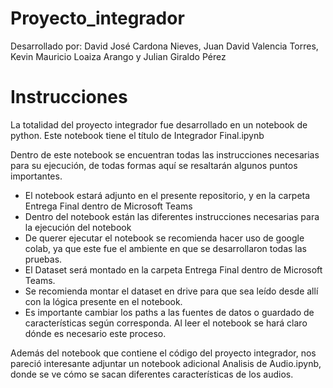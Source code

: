 # Proyecto_integrador

Desarrollado por: David José Cardona Nieves, Juan David Valencia Torres, Kevin Mauricio Loaiza Arango y Julian Giraldo Pérez

# Instrucciones
La totalidad del proyecto integrador fue desarrollado en un notebook de python. Este notebook tiene el título de Integrador Final.ipynb

Dentro de este notebook se encuentran todas las instrucciones necesarias para su ejecución, de todas formas aquí se resaltarán algunos puntos importantes.

- El notebook estará adjunto en el presente repositorio, y en la carpeta Entrega Final dentro de Microsoft Teams
- Dentro del notebook están las diferentes instrucciones necesarias para la ejecución del notebook
- De querer ejecutar el notebook se recomienda hacer uso de google colab, ya que este fue el ambiente en que se desarrollaron todas las pruebas.
- El Dataset será montado en la carpeta Entrega Final dentro de Microsoft Teams.
- Se recomienda montar el dataset en drive para que sea leído desde allí con la lógica presente en el notebook.
- Es importante cambiar los paths a las fuentes de datos o guardado de características según corresponda. Al leer el notebook se hará claro dónde es necesario este proceso.

Además del notebook que contiene el código del proyecto integrador, nos pareció interesante adjuntar un notebook adicional Analisis de Audio.ipynb, donde se ve cómo se sacan diferentes características de los audios.
  

